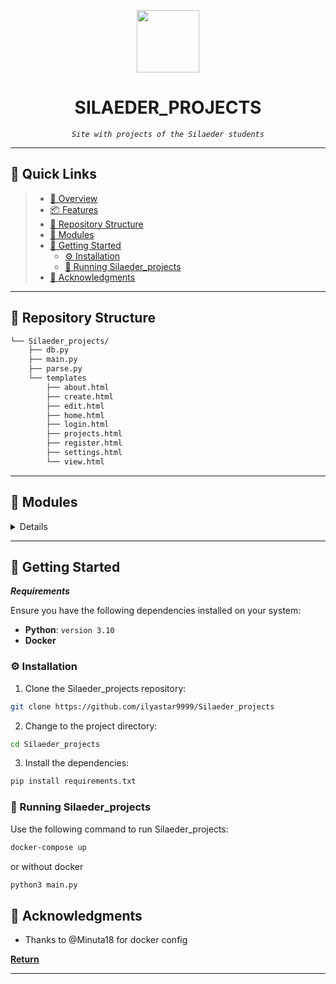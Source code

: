<p align="center">
  <img src="https://img.icons8.com/pulsar-color/96/markdown.png" width="100" />
</p>
<p align="center">
    <h1 align="center">SILAEDER_PROJECTS</h1>
</p>
<p align="center">
    <em><code>Site with projects of the Silaeder students</code></em>
</p>

<hr>

## 🔗 Quick Links

> - [📍 Overview](#-overview)
> - [📦 Features](#-features)
> - [📂 Repository Structure](#-repository-structure)
> - [🧩 Modules](#-modules)
> - [🚀 Getting Started](#-getting-started)
>     - [⚙️ Installation](#-installation)
>     - [🤖 Running Silaeder_projects](#-running-Silaeder_projects)
> - [👏 Acknowledgments](#-acknowledgments)

---


## 📂 Repository Structure

```sh
└── Silaeder_projects/
    ├── db.py
    ├── main.py
    ├── parse.py
    └── templates
        ├── about.html
        ├── create.html
        ├── edit.html
        ├── home.html
        ├── login.html
        ├── projects.html
        ├── register.html
        ├── settings.html
        └── view.html
```

---

## 🧩 Modules

<details>

| File                                                                               | Summary                                       |
| ---                                                                                | ---                                           |
| [db.py](https://github.com/ilyastar9999/Silaeder_projects/blob/master/db.py)       | <code>code of database communication</code> |
| [parse.py](https://github.com/ilyastar9999/Silaeder_projects/blob/master/parse.py) | <code>code of parsing google tables</code>  |
| [main.py](https://github.com/ilyastar9999/Silaeder_projects/blob/master/main.py)   | <code>main code file</code>                 |

</details>

---

## 🚀 Getting Started

***Requirements***

Ensure you have the following dependencies installed on your system:

* **Python**: `version 3.10`
* **Docker**

### ⚙️ Installation

1. Clone the Silaeder_projects repository:

```sh
git clone https://github.com/ilyastar9999/Silaeder_projects
```

2. Change to the project directory:

```sh
cd Silaeder_projects
```

3. Install the dependencies:

```sh
pip install requirements.txt
```

### 🤖 Running Silaeder_projects

Use the following command to run Silaeder_projects:

```sh
docker-compose up 
```

or without docker

```sh
python3 main.py
```


## 👏 Acknowledgments

- Thanks to @Minuta18 for docker config

[**Return**](#-quick-links)

---
